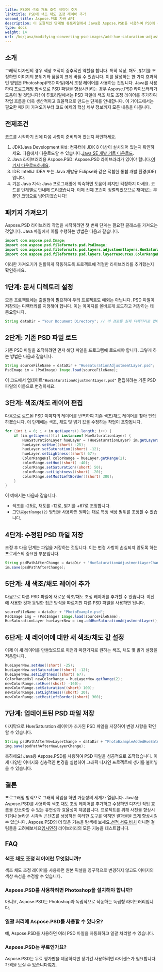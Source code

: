 ```yaml
---
title: PSD에 색조 채도 조정 레이어 추가
linktitle: PSD에 색조 채도 조정 레이어 추가
second_title: Aspose.PSD 자바 API
description: 이 포괄적인 단계별 튜토리얼에서 Java용 Aspose.PSD를 사용하여 PSD에 색조 채도 조정 레이어를 추가하는 방법을 알아보세요. 그래픽 디자인 작업흐름을 향상시키세요.
type: docs
weight: 14
url: /ko/java/modifying-converting-psd-images/add-hue-saturation-adjustment-layer-psd/
---
```

## 소개
그래픽 디자인의 경우 색상 조작이 중추적인 역할을 합니다. 특히 색상, 채도, 밝기를 조정하면 이미지의 분위기와 품질이 크게 바뀔 수 있습니다. 이를 달성하는 한 가지 효과적인 방법은 Photoshop(PSD 파일)에서 조정 레이어를 사용하는 것입니다. Java를 사용하여 프로그래밍 방식으로 PSD 파일을 향상시키려는 경우 Aspose.PSD 라이브러리가 도움이 될 것입니다! 이 튜토리얼에서는 PSD 파일에 색조 채도 조정 레이어를 추가하여 작업 흐름을 더욱 생산적이고 효율적으로 만드는 단계를 안내합니다.
이 가이드에서는 필요한 패키지 가져오기부터 코드 예제의 핵심 세부 정보까지 모든 내용을 다룹니다.
## 전제조건
코드를 시작하기 전에 다음 사항이 준비되어 있는지 확인하세요.
1.  JDK(Java Development Kit): 컴퓨터에 JDK 8 이상이 설치되어 있는지 확인하세요. 다음에서 다운로드할 수 있습니다.[Java SE 개발 키트 다운로드](https://www.oracle.com/java/technologies/javase-downloads.html).
2.  Java 라이브러리용 Aspose.PSD: Aspose.PSD 라이브러리가 있어야 합니다.[여기서 다운로드하세요](https://releases.aspose.com/psd/java/). 
3. IDE: IntelliJ IDEA 또는 Java 개발용 Eclipse와 같은 적합한 통합 개발 환경(IDE)입니다.
4. 기본 Java 지식: Java 프로그래밍에 익숙하면 도움이 되지만 걱정하지 마세요. 코드를 단계별로 안내해 드리겠습니다.
이제 전제 조건이 정렬되었으므로 재미있는 부분인 코딩으로 넘어가겠습니다!
## 패키지 가져오기
Aspose.PSD 라이브러리 작업을 시작하려면 첫 번째 단계는 필요한 클래스를 가져오는 것입니다. Java 파일에서 이를 수행하는 방법은 다음과 같습니다.
```java
import com.aspose.psd.Image;
import com.aspose.psd.fileformats.psd.PsdImage;
import com.aspose.psd.fileformats.psd.layers.adjustmentlayers.HueSaturationLayer;
import com.aspose.psd.fileformats.psd.layers.layerresources.ColorRangeHsl;
```
이러한 가져오기가 원활하게 작동하도록 프로젝트에 적절한 라이브러리를 추가했는지 확인하세요.
## 1단계: 문서 디렉토리 설정
모든 프로젝트에는 출발점이 필요하며 우리 프로젝트도 예외는 아닙니다. PSD 파일이 저장되는 디렉터리를 지정해야 합니다. 이는 이미지를 올바르게 로드하고 저장하는 데 중요합니다.
```java
String dataDir = "Your Document Directory"; // 이 경로를 실제 디렉터리로 업데이트하세요.
```
## 2단계: 기존 PSD 파일 로드
기존 PSD 파일을 조작하려면 먼저 해당 파일을 프로그램에 로드해야 합니다. 그렇게 하는 방법은 다음과 같습니다.
```java
String sourceFileName = dataDir + "HueSaturationAdjustmentLayer.psd";
PsdImage im = (PsdImage) Image.load(sourceFileName);
```
 이 코드에서 업데이트`"HueSaturationAdjustmentLayer.psd"` 편집하려는 기존 PSD 파일의 이름으로 변경하세요.
## 3단계: 색조/채도 레이어 편집
다음으로 로드된 PSD 이미지의 레이어를 반복하여 기존 색조/채도 레이어를 찾아 편집하겠습니다. 이 단계에는 색조, 채도 및 밝기 값을 수정하는 작업이 포함됩니다.
```java
for (int i = 0; i < im.getLayers().length; i++) {
    if (im.getLayers()[i] instanceof HueSaturationLayer) {
        HueSaturationLayer hueLayer = (HueSaturationLayer) im.getLayers()[i];
        hueLayer.setHue((short) -25);
        hueLayer.setSaturation((short) -12);
        hueLayer.setLightness((short) 67);
        ColorRangeHsl colorRange = hueLayer.getRange(2);
        colorRange.setHue((short) -40);
        colorRange.setSaturation((short) 50);
        colorRange.setLightness((short) -20);
        colorRange.setMostLeftBorder((short) 300);
    }
}
```
이 예에서는 다음과 같습니다.
- 색조를 -25로, 채도를 -12로, 밝기를 +67로 조정합니다.
-  그만큼`getRange(2)` 방법을 사용하면 원하는 대로 특정 색상 범위를 조정할 수 있습니다.
## 4단계: 수정된 PSD 파일 저장
조정 후 다음 단계는 파일을 저장하는 것입니다. 이는 변경 사항이 손실되지 않도록 하는 프로세스의 중요한 부분입니다.
```java
String psdPathAfterChange = dataDir + "HueSaturationAdjustmentLayerChanged.psd";
im.save(psdPathAfterChange);
```
## 5단계: 새 색조/채도 레이어 추가
다음으로 다른 PSD 파일에 새로운 색조/채도 조정 레이어를 추가할 수 있습니다. 이전에 사용한 것과 동일한 접근 방식을 따르지만 다른 PSD 파일을 사용하면 됩니다.
```java
sourceFileName = dataDir + "PhotoExample.psd";
PsdImage img = (PsdImage) Image.load(sourceFileName);
HueSaturationLayer hueLayerNew = img.addHueSaturationAdjustmentLayer();
```
## 6단계: 새 레이어에 대한 새 색조/채도 값 설정
이제 이 새 레이어를 만들었으므로 이전과 마찬가지로 원하는 색조, 채도 및 밝기 설정을 적용합니다.
```java
hueLayerNew.setHue((short) -25);
hueLayerNew.setSaturation((short) -12);
hueLayerNew.setLightness((short) 67);
ColorRangeHsl newColorRange = hueLayerNew.getRange(2);
newColorRange.setHue((short) -160);
newColorRange.setSaturation((short) 100);
newColorRange.setLightness((short) 20);
newColorRange.setMostLeftBorder((short) 300);
```
## 7단계: 업데이트된 PSD 파일 저장
마지막으로 Hue/Saturation 레이어가 추가된 PSD 파일을 저장하여 변경 사항을 확인할 수 있습니다.
```java
String psdPathAfterNewLayerChange = dataDir + "PhotoExampleAddedHueSaturation.psd";
img.save(psdPathAfterNewLayerChange);
```
축하해요! Java용 Aspose.PSD를 사용하여 PSD 파일을 성공적으로 조작했습니다. 이제 다양한 이미지와 심층적인 변경을 실험하여 그래픽 디자인 프로젝트에 생기를 불어넣을 수 있습니다.
## 결론
프로그래밍 방식으로 그래픽 작업을 하면 가능성의 세계가 열립니다. Java용 Aspose.PSD를 사용하여 색조 채도 조정 레이어를 추가하고 수정하면 디자인 작업 흐름을 간소화할 수 있는 유연성과 효율성이 제공됩니다. 프로젝트를 위해 사진을 향상시키거나 놀라운 시각적 콘텐츠를 생성하든 이러한 도구를 익히면 결과물을 크게 향상시킬 수 있습니다.
 Aspose.PSD의 더 많은 기능을 탐색해 보세요.[선적 서류 비치](https://reference.aspose.com/psd/java/) 아니면 걸림돌을 고려해보세요[임시면허](https://purchase.aspose.com/temporary-license/) 라이브러리의 모든 기능을 테스트합니다.
## FAQ
### 색조 채도 조정 레이어란 무엇입니까?
색조 채도 조정 레이어를 사용하면 원본 픽셀을 영구적으로 변경하지 않고도 이미지의 색상 속성을 수정할 수 있습니다.
### Aspose.PSD를 사용하려면 Photoshop을 설치해야 합니까?
아니요, Aspose.PSD는 Photoshop과 독립적으로 작동하는 독립형 라이브러리입니다.
### 일괄 처리에 Aspose.PSD를 사용할 수 있나요?
예, Aspose.PSD를 사용하면 여러 PSD 파일을 자동화하고 일괄 처리할 수 있습니다.
### Aspose.PSD는 무료인가요?
Aspose.PSD는 무료 평가판을 제공하지만 장기간 사용하려면 라이센스가 필요합니다. 가격을 보실 수 있습니다[여기](https://purchase.aspose.com/buy).